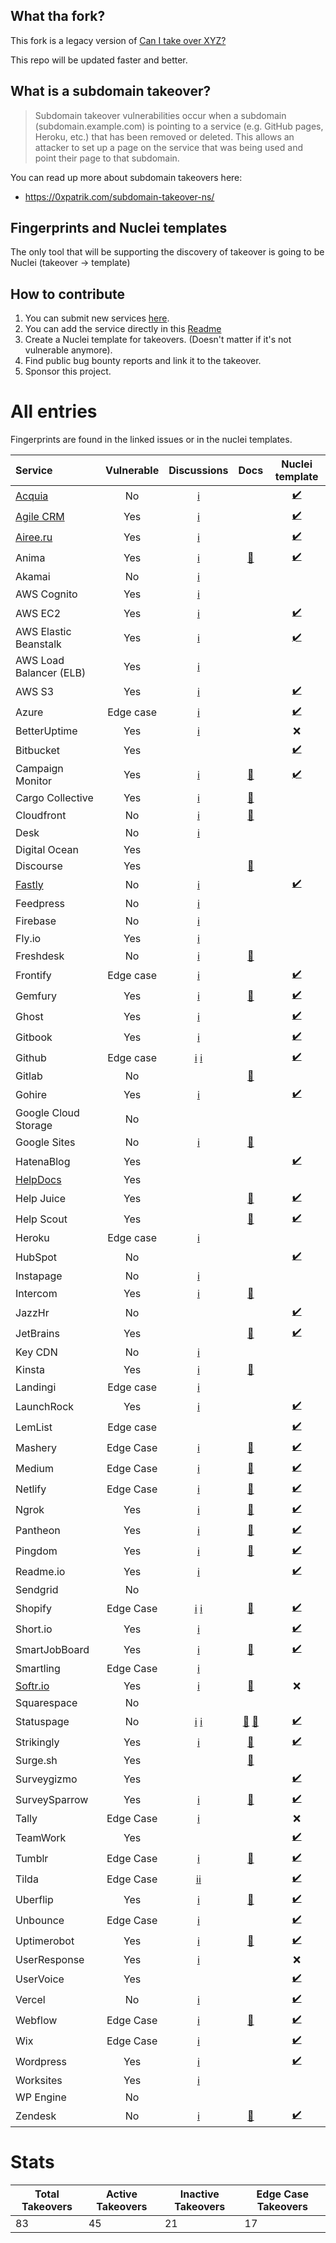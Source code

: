 
## What tha fork? 

This fork is a legacy version of [Can I take over XYZ?](https://github.com/EdOverflow/can-i-take-over-xyz)

This repo will be updated faster and better. 

## What is a subdomain takeover?

> Subdomain takeover vulnerabilities occur when a subdomain (subdomain.example.com) is pointing to a service (e.g. GitHub pages, Heroku, etc.) that has been removed or deleted. This allows an attacker to set up a page on the service that was being used and point their page to that subdomain. 

You can read up more about subdomain takeovers here:

- <https://0xpatrik.com/subdomain-takeover-ns/>

## Fingerprints and Nuclei templates

The only tool that will be supporting the discovery of takeover is going to be Nuclei (takeover -> template)


## How to contribute

1. You can submit new services [here](https://github.com/pdelteil/can-i-take-over-this-subdomain/issues/new/choose).
2. You can add the service directly in this [Readme](https://github.com/pdelteil/Can-I-take-over-this-subdomain/edit/master/README.md)
3. Create a Nuclei template for takeovers. (Doesn't matter if it's not vulnerable anymore).
4. Find public bug bounty reports and link it to the takeover.
5. Sponsor this project. 

# All entries

Fingerprints are found in the linked issues or in the nuclei templates. 

Service|Vulnerable|Discussions|Docs|Nuclei template
:---|:---:|:---:|:---:|:---:
[Acquia](https://www.acquia.com/)|No|[:information_source:](https://github.com/EdOverflow/can-i-take-over-xyz/issues/103)||[:heavy_check_mark:](https://github.com/rtcms/nuclei-templates/blob/fc5546e4720adaa026a74b5937f474cc10c14f22/takeovers/acquia-takeover.yaml)
[Agile CRM](https://www.agilecrm.com/)|Yes|[:information_source:](https://github.com/EdOverflow/can-i-take-over-xyz/issues/145)||[:heavy_check_mark:](https://github.com/projectdiscovery/nuclei-templates/blob/main/http/takeovers/agilecrm-takeover.yaml)
[Airee.ru](https://айри.рф/)|Yes|[:information_source:](https://github.com/EdOverflow/can-i-take-over-xyz/issues/104)||[:heavy_check_mark: ](https://github.com/projectdiscovery/nuclei-templates/blob/main/http/takeovers/airee-takeover.yaml)
Anima|Yes|[:information_source:](https://github.com/EdOverflow/can-i-take-over-xyz/issues/126)|[:blue_book:](https://docs.animaapp.com/v1/launchpad/08-custom-domain.html)| [:heavy_check_mark:](https://github.com/projectdiscovery/nuclei-templates/blob/main/http/takeovers/anima-takeover.yaml)
Akamai|No|[:information_source:](https://github.com/EdOverflow/can-i-take-over-xyz/issues/13) ||
AWS Cognito | Yes|[:information_source:](https://github.com/EdOverflow/can-i-take-over-xyz/issues/358)|||
AWS EC2|Yes|[:information_source:](https://github.com/pdelteil/Can-I-take-over-this-subdomain/discussions/3)||[:heavy_check_mark: ](https://github.com/projectdiscovery/nuclei-templates/blob/main/dns/ec2-detection.yaml)
AWS Elastic Beanstalk|Yes|[:information_source:](https://github.com/EdOverflow/can-i-take-over-xyz/issues/194)||[:heavy_check_mark: ](https://github.com/projectdiscovery/nuclei-templates/blob/main/dns/elasticbeanstalk-takeover.yaml)
AWS Load Balancer (ELB)|Yes| [:information_source:](https://github.com/EdOverflow/can-i-take-over-xyz/issues/137)||
AWS S3|Yes|[:information_source:](https://github.com/EdOverflow/can-i-take-over-xyz/issues/36)||[:heavy_check_mark:](https://github.com/projectdiscovery/nuclei-templates/blob/main/http/takeovers/aws-bucket-takeover.yaml)
Azure|Edge case| [:information_source:](https://github.com/EdOverflow/can-i-take-over-xyz/issues/35) ||[:heavy_check_mark:](https://github.com/projectdiscovery/nuclei-templates/blob/main/dns/azure-takeover-detection.yaml)
BetterUptime|Yes|[:information_source:](https://github.com/EdOverflow/can-i-take-over-xyz/issues/368)||:x:
Bitbucket|Yes|||[:heavy_check_mark:](https://github.com/projectdiscovery/nuclei-templates/blob/main/http/takeovers/bitbucket-takeover.yaml)
Campaign Monitor|Yes|[:information_source:](https://github.com/EdOverflow/can-i-take-over-xyz/issues/275)|[:blue_book:](https://help.campaignmonitor.com/custom-domain-names)|[:heavy_check_mark:](https://github.com/projectdiscovery/nuclei-templates/blob/main/http/takeovers/campaignmonitor-takeover.yaml)
Cargo Collective|Yes|[:information_source:](https://github.com/EdOverflow/can-i-take-over-xyz/issues/152)| [:blue_book:](https://support.2.cargocollective.com/Using-a-Third-Party-Domain)|
Cloudfront|No| [:information_source:](https://github.com/EdOverflow/can-i-take-over-xyz/issues/29) | [:blue_book:](https://aws.amazon.com/blogs/networking-and-content-delivery/continually-enhancing-domain-security-on-amazon-cloudfront/)|
Desk|No| [:information_source:](https://github.com/EdOverflow/can-i-take-over-xyz/issues/9)||
Digital Ocean |Yes|   |   |
Discourse |Yes| | [:closed_book:](https://hackerone.com/reports/264494)|
[Fastly](https://www.fastly.com/)|No| [:information_source:](https://github.com/EdOverflow/can-i-take-over-xyz/issues/22)||[:heavy_check_mark:](https://github.com/projectdiscovery/nuclei-templates/blob/e254f7b884dc975316a2f8d77e3fe0ce140cc91b/takeovers/fastly-takeover.yaml)
Feedpress|No| [:information_source:](https://github.com/EdOverflow/can-i-take-over-xyz/issues/80)||
Firebase |No| [:information_source:](https://github.com/EdOverflow/can-i-take-over-xyz/issues/128) ||
Fly.io|Yes| [:information_source:](https://github.com/EdOverflow/can-i-take-over-xyz/issues/101)||
Freshdesk|No| [:information_source:](https://github.com/EdOverflow/can-i-take-over-xyz/issues/214)| [:blue_book:](https://support.freshdesk.com/support/solutions/articles/37590-using-a-vanity-support-url-and-pointing-the-cname)|
Frontify |Edge case|[:information_source:](https://github.com/EdOverflow/can-i-take-over-xyz/issues/170) || [:heavy_check_mark:](https://github.com/projectdiscovery/nuclei-templates/blob/main/http/takeovers/frontify-takeover.yaml)|
Gemfury |Yes| [:information_source:](https://github.com/EdOverflow/can-i-take-over-xyz/issues/154) | [:green_book:](https://khaledibnalwalid.wordpress.com/2020/06/25/gemfury-subdomain-takeover/)|[:heavy_check_mark:](https://github.com/projectdiscovery/nuclei-templates/blob/main/http/takeovers/gemfury-takeover.yaml)
Ghost|Yes|[:information_source:](https://github.com/EdOverflow/can-i-take-over-xyz/issues/8)||[:heavy_check_mark:](https://github.com/projectdiscovery/nuclei-templates/blob/main/http/takeovers/ghost-takeover.yaml)
Gitbook|Yes| [:information_source:](https://github.com/EdOverflow/can-i-take-over-xyz/issues/259)||[:heavy_check_mark:](https://github.com/projectdiscovery/nuclei-templates/blob/main/http/takeovers/gitbook-takeover.yaml)
Github| Edge case| [:information_source:](https://github.com/EdOverflow/can-i-take-over-xyz/issues/37) [:information_source:](https://github.com/EdOverflow/can-i-take-over-xyz/issues/68)||[:heavy_check_mark:](https://github.com/projectdiscovery/nuclei-templates/blob/main/http/takeovers/github-takeover.yaml)
Gitlab|No| |[:closed_book:](https://hackerone.com/reports/312118)|
Gohire|Yes|[:information_source:](https://github.com/EdOverflow/can-i-take-over-xyz/issues/403)||[:heavy_check_mark:](https://github.com/projectdiscovery/nuclei-templates/blob/dc4019ff0ce089802a84ff4f12190b2ab5fa96dc/http/takeovers/gohire-takeover.yaml)
Google Cloud Storage |No|||
Google Sites|No| [:information_source:](https://github.com/EdOverflow/can-i-take-over-xyz/issues/277) |[:blue_book:](https://support.google.com/webmasters/answer/9008080?visit_id=637981741431097680-3818919062&rd=2)|
HatenaBlog |Yes|||[:heavy_check_mark:](https://github.com/projectdiscovery/nuclei-templates/blob/main/http/takeovers/hatenablog-takeover.yaml)
[HelpDocs](https://www.helpdocs.io/)|Yes|||
Help Juice|Yes|| [:blue_book:](https://help.helpjuice.com/en_US/using-your-custom-domain/how-to-set-up-a-custom-domain)|[:heavy_check_mark:](https://github.com/projectdiscovery/nuclei-templates/blob/main/http/takeovers/helpjuice-takeover.yaml)
Help Scout|Yes|| [:blue_book:](https://docs.helpscout.net/article/42-setup-custom-domain)|[:heavy_check_mark:](https://github.com/projectdiscovery/nuclei-templates/blob/main/http/takeovers/helpscout-takeover.yaml)
Heroku| Edge case| [:information_source:](https://github.com/EdOverflow/can-i-take-over-xyz/issues/38)||
HubSpot|No|||[:heavy_check_mark:](https://github.com/projectdiscovery/nuclei-templates/blob/main/http/takeovers/hubspot-takeover.yaml)
Instapage |No| [:information_source:](https://github.com/EdOverflow/can-i-take-over-xyz/issues/73) | |
Intercom|Yes| [:information_source:](https://github.com/EdOverflow/can-i-take-over-xyz/issues/69) | [:blue_book:](https://www.intercom.com/help/)|
JazzHr|No|||[:heavy_check_mark:](https://github.com/projectdiscovery/nuclei-templates/blob/main/http/takeovers/jazzhr-takeover.yaml)
JetBrains|Yes||[:blue_book:](https://www.jetbrains.com/help/youtrack/incloud/Domain-Settings.html)|[:heavy_check_mark:](https://github.com/projectdiscovery/nuclei-templates/blob/main/http/takeovers/jetbrains-takeover.yaml)
Key CDN|No| [:information_source:](https://github.com/EdOverflow/can-i-take-over-xyz/issues/112) ||
Kinsta|Yes|[:information_source:](https://github.com/EdOverflow/can-i-take-over-xyz/issues/48) | [:blue_book:](https://kinsta.com/knowledgebase/add-domain/)|
Landingi  | Edge case| [:information_source:](https://github.com/EdOverflow/can-i-take-over-xyz/issues/117)||
LaunchRock|Yes|[:information_source:](https://github.com/EdOverflow/can-i-take-over-xyz/issues/74) | |[:heavy_check_mark:](https://github.com/projectdiscovery/nuclei-templates/blob/main/http/takeovers/launchrock-takeover.yaml)
LemList|Edge case| ||[:heavy_check_mark:](https://github.com/projectdiscovery/nuclei-templates/blob/main/http/takeovers/lemlist-takeover.yaml)
Mashery|Edge Case|[:information_source:](https://github.com/EdOverflow/can-i-take-over-xyz/issues/14)| [:closed_book:](https://hackerone.com/reports/275714) | [:heavy_check_mark:](https://github.com/projectdiscovery/nuclei-templates/blob/main/http/takeovers/mashery-takeover.yaml)
Medium| Edge Case | [:information_source:](https://github.com/EdOverflow/can-i-take-over-xyz/issues/206)| [:closed_book:](https://hackerone.com/reports/1034023) | [:heavy_check_mark:](https://raw.githubusercontent.com/rtcms/nuclei-templates/fc5546e4720adaa026a74b5937f474cc10c14f22/takeovers/medium-takeover.yaml)
Netlify | Edge Case | [:information_source:](https://github.com/EdOverflow/can-i-take-over-xyz/issues/40) |[:green_book:](https://monish-basaniwal.medium.com/how-i-found-my-first-subdomain-takeover-vulnerability-b7d5c17b61fd)|[:heavy_check_mark:](https://github.com/projectdiscovery/nuclei-templates/blob/main/http/takeovers/netlify-takeover.yaml)
Ngrok |Yes| [:information_source:](https://github.com/EdOverflow/can-i-take-over-xyz/issues/92) | [:blue_book:](https://ngrok.com/docs#http-custom-domains)| [:heavy_check_mark:](https://github.com/projectdiscovery/nuclei-templates/blob/main/http/takeovers/ngrok-takeover.yaml)
Pantheon|Yes|[:information_source:](https://github.com/EdOverflow/can-i-take-over-xyz/issues/24) | [:orange_book:](https://medium.com/@hussain_0x3c/hostile-subdomain-takeover-using-pantheon-ebf4ab813111)| [:heavy_check_mark:](https://github.com/projectdiscovery/nuclei-templates/blob/main/http/takeovers/pantheon-takeover.yaml)
Pingdom |Yes|[:information_source:](https://github.com/EdOverflow/can-i-take-over-xyz/issues/144) | [:blue_book:](https://help.pingdom.com/hc/en-us/articles/205386171-Public-Status-Page)|[:heavy_check_mark:](https://github.com/projectdiscovery/nuclei-templates/blob/main/http/takeovers/pingdom-takeover.yaml)
Readme.io |Yes| [:information_source:](https://github.com/EdOverflow/can-i-take-over-xyz/issues/41)||[:heavy_check_mark:](https://github.com/projectdiscovery/nuclei-templates/edit/main/http/takeovers/readme-takeover.yaml)
Sendgrid|No|||
Shopify| Edge Case|[:information_source:](https://github.com/EdOverflow/can-i-take-over-xyz/issues/32) [:information_source:](https://github.com/EdOverflow/can-i-take-over-xyz/issues/46)| [:orange_book:](https://medium.com/@thebuckhacker/how-to-do-55-000-subdomain-takeover-in-a-blink-of-an-eye-a94954c3fc75) |[:heavy_check_mark:](https://github.com/projectdiscovery/nuclei-templates/blob/main/http/takeovers/shopify-takeover.yaml)
Short.io|Yes|[:information_source:](https://github.com/EdOverflow/can-i-take-over-xyz/issues/260)||[:heavy_check_mark:](https://github.com/projectdiscovery/nuclei-templates/blob/main/http/takeovers/short-io.yaml)
SmartJobBoard|Yes|[:information_source:](https://github.com/EdOverflow/can-i-take-over-xyz/issues/139) | [:blue_book:](https://help.smartjobboard.com/en/articles/1269655-connecting-a-custom-domain-name)|[:heavy_check_mark:](https://github.com/projectdiscovery/nuclei-templates/blob/main/http/takeovers/smartjob-takeover.yaml)
Smartling| Edge Case| [:information_source:](https://github.com/EdOverflow/can-i-take-over-xyz/issues/67)||
[Softr.io](https://www.softr.io/)|Yes|[:information_source:](https://github.com/EdOverflow/can-i-take-over-xyz/issues/352)|[:blue_book:](https://docs.softr.io/custom-domain-and-publishing/9qTmU2Lj8Gnpr1Ue6dEAkX/add-a-custom-domain-to-your-app/93K5bLJN3n91MRo9uRGdAf)|:x:
Squarespace|No|||
Statuspage |No| [:information_source:](https://github.com/EdOverflow/can-i-take-over-xyz/pull/105) [:information_source:](https://github.com/EdOverflow/can-i-take-over-xyz/pull/171) | [:blue_book:](https://help.statuspage.io/knowledge_base/topics/domain-ownership) [:blue_book:](https://support.atlassian.com/statuspage/docs/configure-your-dns/) |[:heavy_check_mark:](https://github.com/projectdiscovery/nuclei-templates/commit/b59915c4aee18e04d2680ef32fdfa88f1e725b6f#diff-03ac5eecfcef771523f7758b50e75ab5ca1e2eb0b9f5bf6779a18f8c98e6aba3)
Strikingly|Yes|[:information_source:](https://github.com/EdOverflow/can-i-take-over-xyz/issues/58) | [:orange_book:](https://medium.com/@sherif0x00/takeover-subdomains-pointing-to-strikingly-5e67df80cdfd)| [:heavy_check_mark:](https://github.com/projectdiscovery/nuclei-templates/blob/main/http/takeovers/strikingly-takeover.yaml)
Surge.sh|Yes|| [:blue_book:](https://surge.sh/help/adding-a-custom-domain)|
Surveygizmo|Yes|||[:heavy_check_mark:](https://github.com/projectdiscovery/nuclei-templates/blob/main/http/takeovers/surveygizmo-takeover.yaml)
SurveySparrow |Yes| [:information_source:](https://github.com/EdOverflow/can-i-take-over-xyz/issues/281) |[:blue_book:]( https://help.surveysparrow.com/custom-domain)|[:heavy_check_mark:](https://github.com/projectdiscovery/nuclei-templates/blob/main/http/takeovers/surveysparrow-takeover.yaml)
Tally|Edge Case|[:information_source:](https://github.com/EdOverflow/can-i-take-over-xyz/issues/363)||:x:
TeamWork |Yes| || [:heavy_check_mark:](https://github.com/projectdiscovery/nuclei-templates/blob/main/http/takeovers/teamwork-takeover.yaml)
Tumblr| Edge Case|[:information_source:](https://github.com/EdOverflow/can-i-take-over-xyz/issues/240) | [:blue_book:](https://www.tumblr.com/docs/en/custom_domains)|[:heavy_check_mark:](https://github.com/projectdiscovery/nuclei-templates/blob/main/http/takeovers/tumblr-takeover.yaml)
Tilda| Edge Case | [:information_source:](https://github.com/EdOverflow/can-i-take-over-xyz/issues/155)[:information_source:](https://github.com/EdOverflow/can-i-take-over-xyz/pull/20)||[:heavy_check_mark:](https://github.com/projectdiscovery/nuclei-templates/blob/076aa6cafde57ffd2e8781650525122f452e2338/http/takeovers/tilda-takeover.yaml#L4)
Uberflip|Yes| [:information_source:](https://github.com/EdOverflow/can-i-take-over-xyz/issues/150) | [:blue_book:](https://help.uberflip.com/hc/en-us/articles/360018786372-Custom-Domain-Set-up-Your-Hub-on-a-Subdomain)|[:heavy_check_mark:](https://github.com/projectdiscovery/nuclei-templates/blob/main/http/takeovers/uberflip-takeover.yaml)
Unbounce|Edge Case|[:information_source:](https://github.com/EdOverflow/can-i-take-over-xyz/issues/11)||[:heavy_check_mark:](https://github.com/projectdiscovery/nuclei-templates/blob/1dc592a59a0ff9729df00ce2de007f8ba0b38bf5/takeovers/unbounce-takeover.yaml) 
Uptimerobot|Yes|[:information_source:](https://github.com/EdOverflow/can-i-take-over-xyz/issues/45) | [:orange_book:](https://exploit.linuxsec.org/uptimerobot-com-custom-domain-subdomain-takeover/)|[:heavy_check_mark:](https://github.com/projectdiscovery/nuclei-templates/blob/main/http/takeovers/uptimerobot-takeover.yaml)
UserResponse|Yes|[:information_source:](https://github.com/EdOverflow/can-i-take-over-xyz/issues/357)||:x:
UserVoice|Yes|||[:heavy_check_mark:](https://github.com/projectdiscovery/nuclei-templates/blob/main/http/takeovers/uservoice-takeover.yaml)
Vercel|No|[:information_source:](https://github.com/EdOverflow/can-i-take-over-xyz/issues/183)||[:heavy_check_mark:](https://github.com/projectdiscovery/nuclei-templates/blob/main/http/takeovers/vercel-takeover.yaml)
Webflow| Edge Case|[:information_source:](https://github.com/EdOverflow/can-i-take-over-xyz/issues/44) |[:blue_book:](https://forum.webflow.com/t/hosting-a-subdomain-on-webflow/59201)|[:heavy_check_mark:](https://github.com/projectdiscovery/nuclei-templates/blob/main/http/takeovers/webflow-takeover.yaml)
Wix| Edge Case|[:information_source:](https://github.com/EdOverflow/can-i-take-over-xyz/issues/231) | | [:heavy_check_mark:](https://github.com/projectdiscovery/nuclei-templates/blob/main/http/takeovers/wix-takeover.yaml)
Wordpress|Yes| [:information_source:](https://github.com/EdOverflow/can-i-take-over-xyz/pull/176)||[:heavy_check_mark:](https://github.com/projectdiscovery/nuclei-templates/blob/main/http/takeovers/wordpress-takeover.yaml)
Worksites |Yes| [:information_source:](https://github.com/EdOverflow/can-i-take-over-xyz/issues/142) | |
WP Engine|No|||
Zendesk|No| [:information_source:](https://github.com/EdOverflow/can-i-take-over-xyz/issues/23) | [:blue_book:](https://support.zendesk.com/hc/en-us/articles/203664356-Changing-the-address-of-your-Help-Center-subdomain-host-mapping-)|[:heavy_check_mark:](https://github.com/projectdiscovery/nuclei-templates/blob/076aa6cafde57ffd2e8781650525122f452e2338/http/takeovers/zendesk-takeover.yaml#L4)


# Stats 
| Total Takeovers | Active Takeovers | Inactive Takeovers | Edge Case Takeovers | 
   |------------------|-------------------|--------------------|---------------------| 
  | 83 | 45 | 21 | 17 | 

